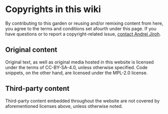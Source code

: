 # Copyrights in this wiki

By contributing to this garden or reusing and/or remixing content from here, you agree
to the terms and conditions set afourth under this page. If you have questions or to
report a copyright-related issue, [contact Andrei Jiroh](https://andreijiroh.xyz/contact).

## Original content

Original text, as well as original media hosted in this website is licensed under the
terms of CC-BY-SA-4.0, unless otherwise specified. Code snippets, on the other hand, are
licensed under the MPL-2.0 license.

## Third-party content

Third-party content embedded throughout the website are not covered by aforementioned
licenses above, unless otherwise noted.
